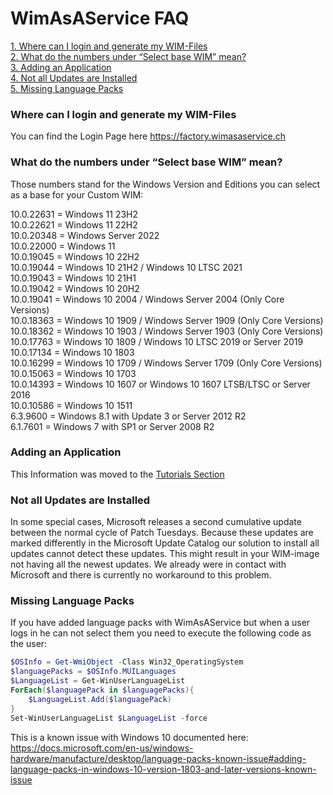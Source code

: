 # WimAsAService FAQ
[1. Where can I login and generate my WIM-Files](https://github.com/baseVISION/baseVISION.SyntaroWiki/blob/main/WimAsAService/WimAsAService_FAQ.md#where-can-i-login-and-generate-my-wim-files)  
[2. What do the numbers under “Select base WIM” mean?](https://github.com/baseVISION/baseVISION.SyntaroWiki/blob/main/WimAsAService/WimAsAService_FAQ.md#what-do-the-numbers-under-select-base-wim-mean)  
[3. Adding an Application](https://github.com/baseVISION/baseVISION.SyntaroWiki/blob/main/WimAsAService/WimAsAService_FAQ.md#adding-an-application)  
[4. Not all Updates are Installed](https://github.com/baseVISION/baseVISION.SyntaroWiki/blob/main/WimAsAService/WimAsAService_FAQ.md#not-all-updates-are-installed)  
[5. Missing Language Packs](https://github.com/baseVISION/baseVISION.SyntaroWiki/blob/main/WimAsAService/WimAsAService_FAQ.md#missing-language-packs)  


### Where can I login and generate my WIM-Files

You can find the Login Page here <https://factory.wimasaservice.ch>

### What do the numbers under “Select base WIM” mean?

Those numbers stand for the Windows Version and Editions you can select
as a base for your Custom WIM:

10.0.22631 = Windows 11 23H2  
10.0.22621 = Windows 11 22H2  
10.0.20348 = Windows Server 2022  
10.0.22000 = Windows 11  
10.0.19045 = Windows 10 22H2  
10.0.19044 = Windows 10 21H2 / Windows 10 LTSC 2021  
10.0.19043 = Windows 10 21H1  
10.0.19042 = Windows 10 20H2  
10.0.19041 = Windows 10 2004 / Windows Server 2004 (Only Core
Versions)  
10.0.18363 = Windows 10 1909 / Windows Server 1909 (Only Core
Versions)  
10.0.18362 = Windows 10 1903 / Windows Server 1903 (Only Core
Versions)  
10.0.17763 = Windows 10 1809 / Windows 10 LTSC 2019 or Server 2019  
10.0.17134 = Windows 10 1803  
10.0.16299 = Windows 10 1709 / Windows Server 1709 (Only Core
Versions)  
10.0.15063 = Windows 10 1703  
10.0.14393 = Windows 10 1607 or Windows 10 1607 LTSB/LTSC or Server
2016  
10.0.10586 = Windows 10 1511  
6.3.9600 = Windows 8.1 with Update 3 or Server 2012 R2  
6.1.7601 = Windows 7 with SP1 or Server 2008 R2  

### Adding an Application

This Information was moved to the [Tutorials
Section](https://github.com/baseVISION/baseVISION.SyntaroWiki/blob/main/Active%20User%20Setup/Active_User_Setup.md)

### Not all Updates are Installed

In some special cases, Microsoft releases a second cumulative update
between the normal cycle of Patch Tuesdays. Because these updates are
marked differently in the Microsoft Update Catalog our solution to
install all updates cannot detect these updates. This might result in
your WIM-image not having all the newest updates. We already were in
contact with Microsoft and there is currently no workaround to this
problem.

### Missing Language Packs

If you have added language packs with WimAsAService but when a user logs
in he can not select them you need to execute the following code as the
user:

``` PowerShell
$OSInfo = Get-WmiObject -Class Win32_OperatingSystem
$languagePacks = $OSInfo.MUILanguages
$LanguageList = Get-WinUserLanguageList
ForEach($languagePack in $languagePacks){
    $LanguageList.Add($languagePack)
}
Set-WinUserLanguageList $LanguageList -force
```


This is a known issue with Windows 10 documented here:  
<https://docs.microsoft.com/en-us/windows-hardware/manufacture/desktop/language-packs-known-issue#adding-language-packs-in-windows-10-version-1803-and-later-versions-known-issue>